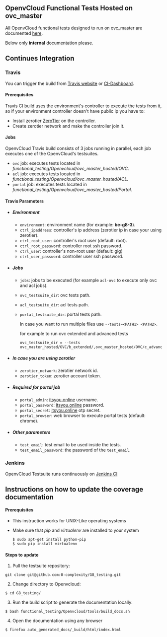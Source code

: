 ## OpenvCloud Functional Tests Hosted on ovc_master

All OpenvCloud functional tests designed to run on ovc_master are documented [here](/docs/functional/openvcloud/ovc_master_hosted/ovc_master_hosted.md).

Below only **internal** documentation please.

## Continues Integration

### Travis
You can trigger the build from [Travis website](https://travis-ci.org/0-complexity/G8_testing) or [CI-Dashboard](https://travis-dash.gig.tech/).

#### Prerequisites
Travis CI build uses the environment's controller to execute the tests from it, so if your environment controller doesn't have public ip you have to:
- Install zerotier [ZeroTier](zerotier.com/network) on the controller.
- Create zerotier network and make the controller join it.

#### Jobs
OpenvCloud Travis build consists of 3 jobs running in parallel, each job executes one of the OpenvCloud's testsuites.
- ```ovc``` job: executes tests located in *functional_testing/Openvcloud/ovc_master_hosted/OVC*.
- ```acl``` job: executes tests located in *functional_testing/Openvcloud/ovc_master_hosted/ACL*.
- ```portal``` job: executes tests located in *functional_testing/Openvcloud/ovc_master_hosted/Portal*.

#### Travis Parameters
- ##### Environment
  - ```environment```: environment name (for example: **be-g8-3**).
  - ```ctrl_ipaddress```: controller's ip address (zerotier ip in case your using zerotier).
  - ```ctrl_root_user```: controller's root user (default: root).
  - ```ctrl_root_password```: controller root ssh password.
  - ```ctrl_user```: controller's non-root user (default: gig)
  - ```ctrl_user_password```: controller user ssh password.

- ##### Jobs
  - ```jobs```: jobs to be executed (for example ```acl-ovc``` to execute only ovc and acl jobs).
  - ```ovc_testsuite_dir```: ovc tests path.
  - ```acl_testsuite_dir```: acl tests path.
  - ```portal_testsuite_dir```: portal tests path.

    In case you want to run multiple files use  ```--tests=<PATH1> <PATH2>```.

    for example to run ovc extended and advanced tests
    ```
    ovc_testsuite_dir = --tests ovc_master_hosted/OVC/b_extended/,ovc_master_hosted/OVC/c_advanced/
    ```

- ##### In case you are using zerotier
  - ```zerotier_network```: zerotier network id.
  - ```zerotier_token```: zerotier account token.

- ##### Required for portal job
  - ```portal_admin```: [itsyou.online](itsyou.online) username.
  - ```portal_password```: [itsyou.online](itsyou.online) password.
  - ```portal_secret```: [itsyou.online](itsyou.online) otp secret.
  - ```portal_browser```: web browser to execute portal tests (default: chrome).

- ##### Other parameters
  - ```test_email```: test email to be used inside the tests.
  - ```test_email_password```: the password of the ```test_email```.


### Jenkins
OpenvCloud Testsuite runs continuously on [Jenkins CI](http://ci.codescalers.com/view/Integration%20Testing/)

## Instructions on how to update the coverage documentation

#### Prerequisites

* This instruction works for UNIX-Like operating systems
* Make sure that *pip* and *virtualenv* are installed to your system

    ```shell
    $ sudo apt-get install python-pip
    $ sudo pip install virtualenv
    ```


#### Steps to update

1. Pull the testsuite repository:

  ```
  git clone git@github.com:0-complexity/G8_testing.git
  ```

2. Change directory to Openvcloud:

  ```
  $ cd G8_testing/
  ```

3. Run the build script to generate the documentation locally:

  ```
  $ bash functional_testing/Openvcloud/tools/build_docs.sh
  ```

4. Open the documentation using any browser

  ```
  $ firefox auto_generated_docs/_build/html/index.html
  ```
